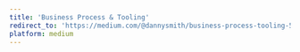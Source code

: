 ```yaml
---
title: 'Business Process & Tooling'
redirect_to: 'https://medium.com/@dannysmith/business-process-tooling-56f1e3341d21'
platform: medium
---
```

